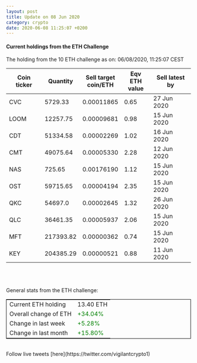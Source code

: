 ```yaml
---
layout: post
title: Update on 08 Jun 2020
category: crypto
date: 2020-06-08 11:25:07 +0200
---
```

<!-- Global site tag (gtag.js) - Google Analytics -->
<script async src="https://www.googletagmanager.com/gtag/js?id=UA-103831149-5"></script>
<script>
  window.dataLayer = window.dataLayer || [];
  function gtag(){dataLayer.push(arguments);}
  gtag('js', new Date());

  gtag('config', 'UA-103831149-5');
</script>


#### Current holdings from the ETH Challenge

The holding from the 10 ETH challenge as on: 06/08/2020, 11:25:07 CEST

|Coin ticker|Quantity|Sell target<br>coin/ETH|Eqv ETH<br>value|Sell latest by|
|-----------|--------|-----------|-----------|--------------|
CVC|5729.33|  0.00011865|0.65|27 Jun 2020|
LOOM|12257.75|  0.00009681|0.98|15 Jun 2020|
CDT|51334.58|  0.00002269|1.02|16 Jun 2020|
CMT|49075.64|  0.00005330|2.28|12 Jun 2020|
NAS|725.65|  0.00176190|1.12|15 Jun 2020|
OST|59715.65|  0.00004194|2.35|15 Jun 2020|
QKC|54697.0|  0.00002645|1.32|26 Jun 2020|
QLC|36461.35|  0.00005937|2.06|15 Jun 2020|
MFT|217393.82|  0.00000362|0.74|15 Jun 2020|
KEY|204385.29|  0.00000521|0.88|11 Jun 2020|

<br>
<br>
<br>
General stats from the ETH challenge:

<table style="border:1px solid black;margin-left:auto;margin-right:auto;">
	<tbody>
	<tr>
		<td>Current ETH holding</td>
		<td>     13.40 ETH</td>
	</tr>
	<tr>
		<td>Overall change of ETH</td>
		<td><font color="green">+34.04%</font></td>
	</tr>
	<tr>
		<td>Change in last week</td>
		<td><font color="green">+5.28%</font></td>
	</tr>
	<tr>
		<td>Change in last month</td>
		<td><font color="green">+15.80%</font></td>
	</tr>
	</tbody>
</table>

<br>
Follow live tweets [here](https://twitter.com/vigilantcrypto1)
<br>
<br>
